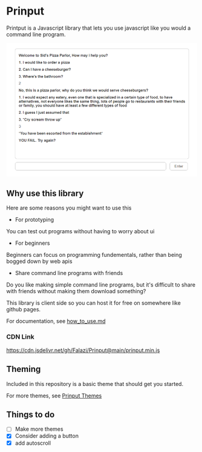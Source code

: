 # Prinput

Printput is a Javascript library that lets you use javascript like you would a command line program.

![basic theme](images/basic.png)

## Why use this library

Here are some reasons you might want to use this
- For prototyping

You can test out programs without having to worry about ui

- For beginners

Beginners can focus on programming fundementals, rather than being bogged down by web apis

- Share command line programs with friends

Do you like making simple command line programs, but it's difficult to share with friends without making them download something?

This library is client side so you can host it for free on somewhere like github pages.

For documentation, see [how_to_use.md](how_to_use.md)

### CDN Link
https://cdn.jsdelivr.net/gh/Falazi/Prinput@main/prinput.min.js

## Theming

Included in this repository is a basic theme that should get you started.

For more themes, see [Prinput Themes](https://github.com/Falazi/Prinput-Themes)


## Things to do
- [ ] Make more themes
- [x] Consider adding a button
- [x] add autoscroll
